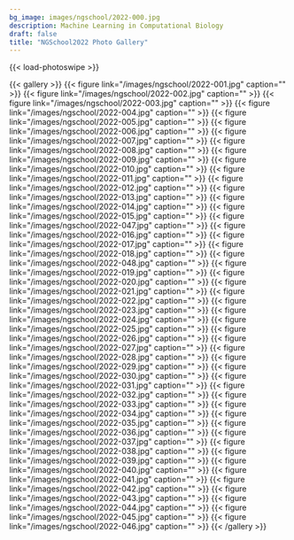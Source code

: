 ```yaml
---
bg_image: images/ngschool/2022-000.jpg
description: Machine Learning in Computational Biology
draft: false
title: "NGSchool2022 Photo Gallery"
---
```


{{< load-photoswipe >}}

{{< gallery >}}
  {{< figure link="/images/ngschool/2022-001.jpg"  caption="" >}}
  {{< figure link="/images/ngschool/2022-002.jpg"  caption="" >}}
  {{< figure link="/images/ngschool/2022-003.jpg"  caption="" >}}
  {{< figure link="/images/ngschool/2022-004.jpg"  caption="" >}}
  {{< figure link="/images/ngschool/2022-005.jpg"  caption="" >}}
  {{< figure link="/images/ngschool/2022-006.jpg"  caption="" >}}
  {{< figure link="/images/ngschool/2022-007.jpg"  caption="" >}}
  {{< figure link="/images/ngschool/2022-008.jpg"  caption="" >}}
  {{< figure link="/images/ngschool/2022-009.jpg"  caption="" >}}
  {{< figure link="/images/ngschool/2022-010.jpg"  caption="" >}}
  {{< figure link="/images/ngschool/2022-011.jpg"  caption="" >}}
  {{< figure link="/images/ngschool/2022-012.jpg"  caption="" >}}
  {{< figure link="/images/ngschool/2022-013.jpg"  caption="" >}}
  {{< figure link="/images/ngschool/2022-014.jpg"  caption="" >}}
  {{< figure link="/images/ngschool/2022-015.jpg"  caption="" >}}
  {{< figure link="/images/ngschool/2022-047.jpg"  caption="" >}}
  {{< figure link="/images/ngschool/2022-016.jpg"  caption="" >}}
  {{< figure link="/images/ngschool/2022-017.jpg"  caption="" >}}
  {{< figure link="/images/ngschool/2022-018.jpg"  caption="" >}}
  {{< figure link="/images/ngschool/2022-048.jpg"  caption="" >}}
  {{< figure link="/images/ngschool/2022-019.jpg"  caption="" >}}
  {{< figure link="/images/ngschool/2022-020.jpg"  caption="" >}}
  {{< figure link="/images/ngschool/2022-021.jpg"  caption="" >}}
  {{< figure link="/images/ngschool/2022-022.jpg"  caption="" >}}
  {{< figure link="/images/ngschool/2022-023.jpg"  caption="" >}}
  {{< figure link="/images/ngschool/2022-024.jpg"  caption="" >}}
  {{< figure link="/images/ngschool/2022-025.jpg"  caption="" >}}
  {{< figure link="/images/ngschool/2022-026.jpg"  caption="" >}}
  {{< figure link="/images/ngschool/2022-027.jpg"  caption="" >}}
  {{< figure link="/images/ngschool/2022-028.jpg"  caption="" >}}
  {{< figure link="/images/ngschool/2022-029.jpg"  caption="" >}}
  {{< figure link="/images/ngschool/2022-030.jpg"  caption="" >}}
  {{< figure link="/images/ngschool/2022-031.jpg"  caption="" >}}
  {{< figure link="/images/ngschool/2022-032.jpg"  caption="" >}}
  {{< figure link="/images/ngschool/2022-033.jpg"  caption="" >}}
  {{< figure link="/images/ngschool/2022-034.jpg"  caption="" >}}
  {{< figure link="/images/ngschool/2022-035.jpg"  caption="" >}}
  {{< figure link="/images/ngschool/2022-036.jpg"  caption="" >}}
  {{< figure link="/images/ngschool/2022-037.jpg"  caption="" >}}
  {{< figure link="/images/ngschool/2022-038.jpg"  caption="" >}}
  {{< figure link="/images/ngschool/2022-039.jpg"  caption="" >}}
  {{< figure link="/images/ngschool/2022-040.jpg"  caption="" >}}
  {{< figure link="/images/ngschool/2022-041.jpg"  caption="" >}}
  {{< figure link="/images/ngschool/2022-042.jpg"  caption="" >}}
  {{< figure link="/images/ngschool/2022-043.jpg"  caption="" >}}
  {{< figure link="/images/ngschool/2022-044.jpg"  caption="" >}}
  {{< figure link="/images/ngschool/2022-045.jpg"  caption="" >}}
  {{< figure link="/images/ngschool/2022-046.jpg"  caption="" >}}
{{< /gallery >}}
